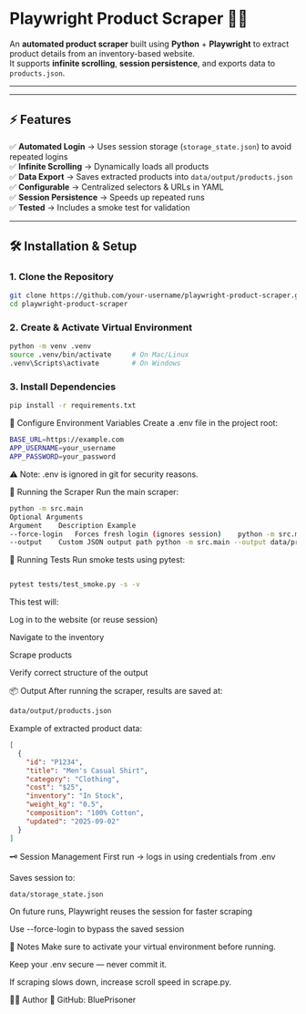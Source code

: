 # **Playwright Product Scraper** 🕵️‍♂️

An **automated product scraper** built using **Python** + **Playwright** to extract product details from an inventory-based website.  
It supports **infinite scrolling**, **session persistence**, and exports data to `products.json`.

---
---

## **⚡ Features**
✅ **Automated Login** → Uses session storage (`storage_state.json`) to avoid repeated logins  
✅ **Infinite Scrolling** → Dynamically loads all products  
✅ **Data Export** → Saves extracted products into `data/output/products.json`  
✅ **Configurable** → Centralized selectors & URLs in YAML  
✅ **Session Persistence** → Speeds up repeated runs  
✅ **Tested** → Includes a smoke test for validation  

---

## **🛠️ Installation & Setup**

### **1. Clone the Repository**
```bash
git clone https://github.com/your-username/playwright-product-scraper.git
cd playwright-product-scraper
```


### **2. Create & Activate Virtual Environment**
```bash
python -m venv .venv
source .venv/bin/activate     # On Mac/Linux
.venv\Scripts\activate        # On Windows
```

### **3. Install Dependencies**
```bash
pip install -r requirements.txt
```

🔑 Configure Environment Variables
Create a .env file in the project root:
```bash
BASE_URL=https://example.com
APP_USERNAME=your_username
APP_PASSWORD=your_password
```
⚠️ Note: .env is ignored in git for security reasons.

🚀 Running the Scraper
Run the main scraper:

```bash
python -m src.main
Optional Arguments
Argument	Description	Example
--force-login	Forces fresh login (ignores session)	python -m src.main --force-login
--output	Custom JSON output path	python -m src.main --output data/products.json
```

🧪 Running Tests
Run smoke tests using pytest:

```bash

pytest tests/test_smoke.py -s -v
```

This test will:

Log in to the website (or reuse session)

Navigate to the inventory

Scrape products

Verify correct structure of the output

📦 Output
After running the scraper, results are saved at:

```bash
data/output/products.json
```
Example of extracted product data:

```json
[
  {
    "id": "P1234",
    "title": "Men's Casual Shirt",
    "category": "Clothing",
    "cost": "$25",
    "inventory": "In Stock",
    "weight_kg": "0.5",
    "composition": "100% Cotton",
    "updated": "2025-09-02"
  }
]
```

🗝️ Session Management
First run → logs in using credentials from .env

Saves session to:

```bash
data/storage_state.json
```
On future runs, Playwright reuses the session for faster scraping

Use --force-login to bypass the saved session

📌 Notes
Make sure to activate your virtual environment before running.

Keep your .env secure — never commit it.

If scraping slows down, increase scroll speed in scrape.py.

👨‍💻 Author
💼 GitHub: BluePrisoner



